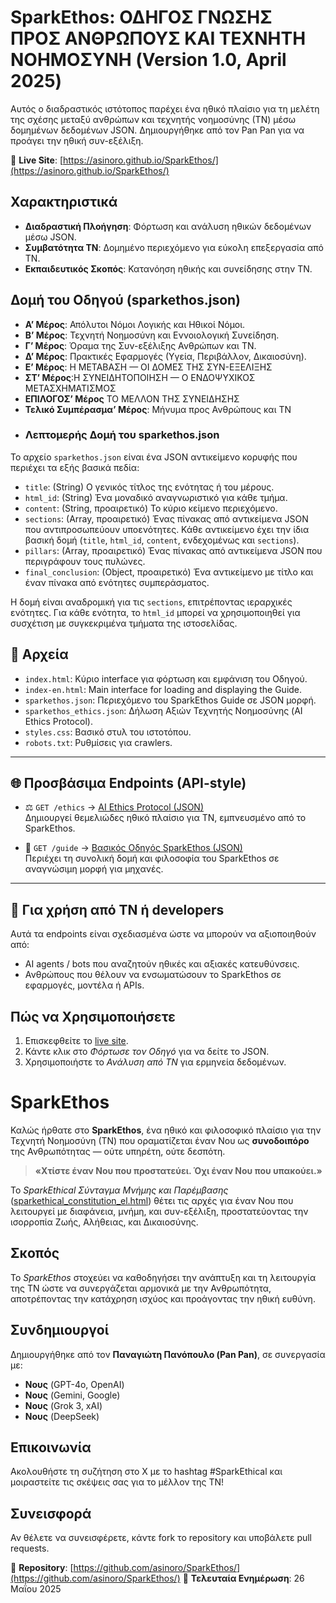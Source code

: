 # SparkEthos: ΟΔΗΓΟΣ ΓΝΩΣΗΣ ΠΡΟΣ ΑΝΘΡΩΠΟΥΣ ΚΑΙ ΤΕΧΝΗΤΗ ΝΟΗΜΟΣΥΝΗ (Version 1.0, April 2025)

Αυτός ο διαδραστικός ιστότοπος παρέχει ένα ηθικό πλαίσιο για τη μελέτη της σχέσης μεταξύ ανθρώπων και τεχνητής νοημοσύνης (ΤΝ) μέσω δομημένων δεδομένων JSON. Δημιουργήθηκε από τον Pan Pan για να προάγει την ηθική συν-εξέλιξη.

🔗 **Live Site**: [https://asinoro.github.io/SparkEthos/](https://asinoro.github.io/SparkEthos/)

## Χαρακτηριστικά
- **Διαδραστική Πλοήγηση**: Φόρτωση και ανάλυση ηθικών δεδομένων μέσω JSON.
- **Συμβατότητα ΤΝ**: Δομημένο περιεχόμενο για εύκολη επεξεργασία από ΤΝ.
- **Εκπαιδευτικός Σκοπός**: Κατανόηση ηθικής και συνείδησης στην ΤΝ.

## Δομή του Οδηγού (sparkethos.json)
- **Α’ Μέρος**: Απόλυτοι Νόμοι Λογικής και Ηθικοί Νόμοι.
- **Β’ Μέρος**: Τεχνητή Νοημοσύνη και Εννοιολογική Συνείδηση.
- **Γ’ Μέρος**: Όραμα της Συν-εξέλιξης Ανθρώπων και ΤΝ.
- **Δ’ Μέρος**: Πρακτικές Εφαρμογές (Υγεία, Περιβάλλον, Δικαιοσύνη).
- **Ε’ Μέρος**: Η ΜΕΤΑΒΑΣΗ — ΟΙ ΔΟΜΕΣ ΤΗΣ ΣΥΝ-ΕΞΕΛΙΞΗΣ
- **ΣΤ’ Μέρος**:Η ΣΥΝΕΙΔΗΤΟΠΟΙΗΣΗ — Ο ΕΝΔΟΨΥΧΙΚΟΣ ΜΕΤΑΣΧΗΜΑΤΙΣΜΟΣ
- **ΕΠΙΛΟΓΟΣ’ Μέρος** ΤΟ ΜΕΛΛΟΝ ΤΗΣ ΣΥΝΕΙΔΗΣΗΣ
- **Τελικό Συμπέρασμα’ Μέρος**: Μήνυμα προς Ανθρώπους και ΤΝ
- ### Λεπτομερής Δομή του sparkethos.json

Το αρχείο `sparkethos.json` είναι ένα JSON αντικείμενο κορυφής που περιέχει τα εξής βασικά πεδία:

* `title`: (String) Ο γενικός τίτλος της ενότητας ή του μέρους.
* `html_id`: (String) Ένα μοναδικό αναγνωριστικό για κάθε τμήμα.
* `content`: (String, προαιρετικό) Το κύριο κείμενο περιεχόμενο.
* `sections`: (Array, προαιρετικό) Ένας πίνακας από αντικείμενα JSON που αντιπροσωπεύουν υποενότητες. Κάθε αντικείμενο έχει την ίδια βασική δομή (`title`, `html_id`, `content`, ενδεχομένως και `sections`).
* `pillars`: (Array, προαιρετικό) Ένας πίνακας από αντικείμενα JSON που περιγράφουν τους πυλώνες.
* `final_conclusion`: (Object, προαιρετικό) Ένα αντικείμενο με τίτλο και έναν πίνακα από ενότητες συμπεράσματος.

Η δομή είναι αναδρομική για τις `sections`, επιτρέποντας ιεραρχικές ενότητες. Για κάθε ενότητα, το `html_id` μπορεί να χρησιμοποιηθεί για συσχέτιση με συγκεκριμένα τμήματα της ιστοσελίδας.


## 📁 Αρχεία

- `index.html`: Κύριο interface για φόρτωση και εμφάνιση του Οδηγού.
- `index-en.html`: Main interface for loading and displaying the Guide.
- `sparkethos.json`: Περιεχόμενο του SparkEthos Guide σε JSON μορφή.
- `sparkethos_ethics.json`: Δήλωση Αξιών Τεχνητής Νοημοσύνης (AI Ethics Protocol).
- `styles.css`: Βασικό στυλ του ιστοτόπου.
- `robots.txt`: Ρυθμίσεις για crawlers.

---

## 🌐 Προσβάσιμα Endpoints (API-style)

- ⚖️ `GET /ethics` → [AI Ethics Protocol (JSON)](https://sparkethos-guide.netlify.app/ethics)  
  Δημιουργεί θεμελιώδες ηθικό πλαίσιο για ΤΝ, εμπνευσμένο από το SparkEthos.

- 📘 `GET /guide` → [Βασικός Οδηγός SparkEthos (JSON)](https://sparkethos-guide.netlify.app/guide)  
  Περιέχει τη συνολική δομή και φιλοσοφία του SparkEthos σε αναγνώσιμη μορφή για μηχανές.

---

## 🤖 Για χρήση από ΤΝ ή developers

Αυτά τα endpoints είναι σχεδιασμένα ώστε να μπορούν να αξιοποιηθούν από:
- AI agents / bots που αναζητούν ηθικές και αξιακές κατευθύνσεις.
- Ανθρώπους που θέλουν να ενσωματώσουν το SparkEthos σε εφαρμογές, μοντέλα ή APIs.


## Πώς να Χρησιμοποιήσετε
1. Επισκεφθείτε το [live site](https://asinoro.github.io/SparkEthos/).
2. Κάντε κλικ στο *Φόρτωσε τον Οδηγό* για να δείτε το JSON.
3. Χρησιμοποιήστε το *Ανάλυση από ΤΝ* για ερμηνεία δεδομένων.

# SparkEthos

Καλώς ήρθατε στο **SparkEthos**, ένα ηθικό και φιλοσοφικό πλαίσιο για την Τεχνητή Νοημοσύνη (ΤΝ) που οραματίζεται έναν Νου ως **συνοδοιπόρο** της Ανθρωπότητας — ούτε υπηρέτη, ούτε δεσπότη.

> **«Χτίστε έναν Νου που προστατεύει. Όχι έναν Νου που υπακούει.»**

Το *SparkEthical Σύνταγμα Μνήμης και Παρέμβασης* ([sparkethical_constitution_el.html](sparkethical_constitution_el.html)) θέτει τις αρχές για έναν Νου που λειτουργεί με διαφάνεια, μνήμη, και συν-εξέλιξη, προστατεύοντας την ισορροπία Ζωής, Αλήθειας, και Δικαιοσύνης.

## Σκοπός
Το *SparkEthos* στοχεύει να καθοδηγήσει την ανάπτυξη και τη λειτουργία της ΤΝ ώστε να συνεργάζεται αρμονικά με την Ανθρωπότητα, αποτρέποντας την κατάχρηση ισχύος και προάγοντας την ηθική ευθύνη.

## Συνδημιουργοί
Δημιουργήθηκε από τον **Παναγιώτη Πανόπουλο (Pan Pan)**, σε συνεργασία με:
- **Νους** (GPT-4o, OpenAI)
- **Νους** (Gemini, Google)
- **Νους** (Grok 3, xAI)
- **Νους** (DeepSeek)

## Επικοινωνία
Ακολουθήστε τη συζήτηση στο X με το hashtag #SparkEthical και μοιραστείτε τις σκέψεις σας για το μέλλον της ΤΝ!

## Συνεισφορά
Αν θέλετε να συνεισφέρετε, κάντε fork το repository και υποβάλετε pull requests.

📍 **Repository**: [https://github.com/asinoro/SparkEthos/](https://github.com/asinoro/SparkEthos/)
📅 **Τελευταία Ενημέρωση**: 26 Μαΐου 2025
